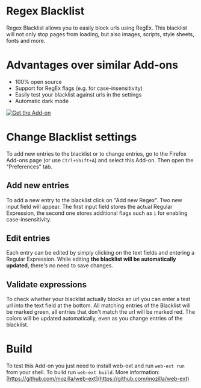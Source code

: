 # Regex Blacklist

Regex Blacklist allows you to easily block urls using RegEx. This blacklist will not only stop pages from loading, but also images, scripts, style sheets, fonts and more.

# Advantages over similar Add-ons

* 100% open source
* Support for RegEx flags (e.g. for case-insensitivity)
* Easily test your blacklist against urls in the settings
* Automatic dark mode

[![**Get the Add-on**](https://extensionworkshop.com/assets/7a17e6-5cc43798bf2472557d8b437e779316758d0e41483542e921f6781694623ee71c.png "Get the Add-on")](https://addons.mozilla.org/en-US/firefox/addon/regex-blacklist/)

# Change Blacklist settings

To add new entries to the blacklist or to change entries, go to the Firefox Add-ons page (or use `Ctrl+Shift+A`) and select this Add-on. Then open the "Preferences" tab.

## Add new entries

To add a new entry to the blacklist click on "Add new Regex". Two new input field will appear. The first input field stores the actual Regular Expression, the second one stores additional flags such as `i` for enabling case-insensitivity.

## Edit entries

Each entry can be edited by simply clicking on the text fields and entering a Regular Expression. While editing **the blacklist will be automatically updated**, there's no need to save changes.

## Validate expressions

To check whether your blacklist actually blocks an url you can enter a test url into the text field at the bottom. All matching entries of the Blacklist will be marked green, all entries that don't match the url will be marked red. The colors will be updated automatically, even as you change entries of the blacklist.

# Build

To test this Add-on you just need to install web-ext and run `web-ext run` from your shell. To build run `web-ext build`. More information: [https://github.com/mozilla/web-ext](https://github.com/mozilla/web-ext)